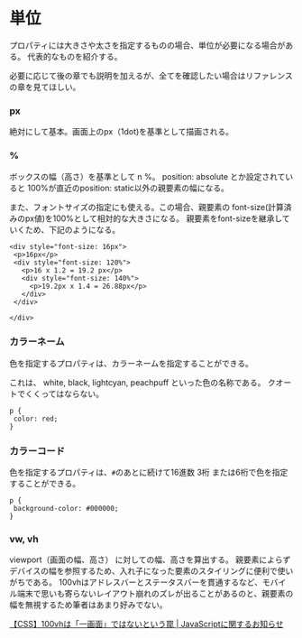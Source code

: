 # 単位

プロパティには大きさや太さを指定するものの場合、単位が必要になる場合がある。
代表的なものを紹介する。

必要に応じて後の章でも説明を加えるが、全てを確認したい場合はリファレンスの章を見てほしい。

### px

絶対にして基本。画面上のpx（1dot)を基準として描画される。


### %

ボックスの幅（高さ）を基準として n %。
position: absolute とか設定されていると 100%が直近のposition: static以外の親要素の幅になる。

また、フォントサイズの指定にも使える。この場合、親要素の font-size(計算済みのpx値)を100%として相対的な大きさになる。
親要素をfont-sizeを継承していくため、下記のようになる。

```
<div style="font-size: 16px">
 <p>16px</p>
 <div style="font-size: 120%">
   <p>16 x 1.2 = 19.2 px</p>
   <div style="font-size: 140%">
     <p>19.2px x 1.4 = 26.88px</p>
   </div>
 </div>

</div>
```

### カラーネーム
色を指定するプロパティは、カラーネームを指定することができる。

これは、 white, black, lightcyan, peachpuff といった色の名称である。 クオートでくくってはならない。

```
p {
 color: red;
}
```

### カラーコード
色を指定するプロパティは、`#`のあとに続けて16進数 3桁 または6桁で色を指定することができる。

```
p {
 background-color: #000000;
}
```

### vw, vh

viewport（画面の幅、高さ） に対しての幅、高さを算出する。
親要素によらずデバイスの幅を参照するため、入れ子になった要素のスタイリングに便利で使いがちである。
100vhはアドレスバーとステータスバーを貫通するなど、モバイル端末で思いも寄らないレイアウト崩れのズレが出ることがあるのと、親要素の幅を無視するため筆者はあまり好みでない。

[【CSS】100vhは「一画面」ではないという罠 \| JavaScriptに関するお知らせ](https://jsnotice.com/posts/2019-03-30/)